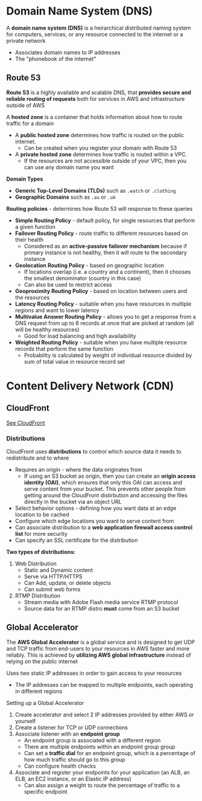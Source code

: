 # Domain Name System (DNS)
A **domain name system (DNS)** is a heirarchical distributed naming system for computers, services, or any resource connected to the internet or a private network
- Associates domain names to IP addresses
- The "phonebook of the internet"

## Route 53
**Route 53** is a highly available and scalable DNS, that **provides secure and reliable routing of requests** both for services in AWS and infrastructure outside of AWS

A **hosted zone** is a container that holds information about how to route traffic for a domain
- A **public hosted zone** determines how traffic is routed on the public internet.
	- Can be created when you register your domain with Route 53
- A **private hosted zone** determines how traffic is routed within a VPC.
	- If the resources are not accessible outside of your VPC, then you can use any domain name you want

**Domain Types**
- **Generic Top-Level Domains (TLDs)** such as `.watch` or `.clothing`
- **Geographic Domains** such as `.au` or `.uk`

**Routing policies** - determines how Route 53 will response to these queries
- **Simple Routing Policy** - default policy, for single resources that perform a given function
- **Failover Routing Policy** - route traffic to different resources based on their health
	- Considered as an **active-passive failover mechanism** because if primary instance is not healthy, then it will route to the secondary instance
- **Geolocation Routing Policy** - based on geographic location
	- If locations overlap (i.e. a country and a continent), then it chooses the smallest denominator (country in this case)
	- Can also be used to restrict access
- **Geoproximity Routing Policy** - based on location between users and the resources
- **Latency Routing Policy** - suitable when you have resources in multiple regions and want to lower latency
- **Multivalue Answer Routing Policy** - allows you to get a response from a DNS request from up to 8 records at once that are picked at random (all will be healthy resources)
	- Good for load balancing and high availaibility
- **Weighted Routing Policy** - suitable when you have multiple resource records that perform the same function
	- Probability is calculated by weight of individual resource divided by sum of total value in resource record set

# Content Delivery Network (CDN)

## CloudFront
[See CloudFront](/cloudfront/1%20-%20cloudfront.md)

### Distributions
CloudFront uses **distributions** to control which source data it needs to redistribute and to where
- Requires an origin - where the data originates from
	- If using an S3 bucket as origin, then you can create an **origin access identity (OAI)**, which ensures that only this OAI can access and serve content from your bucket. This prevents other people from getting around the CloudFront distirbution and accessing the files directly in the bucket via an object URL
- Select behavior options - defining how you want data at an edge location to be cached
- Configure which edge locations you want to serve content from
- Can associate distribution to a **web application firewall access control list** for more security
- Can specify an SSL certificate for the distribution

**Two types of distributions:**
1. Web Distribution
	- Static and Dynamic content
	- Serve via HTTP/HTTPS
	- Can Add, update, or delete objects
	- Can submit web forms
2. RTMP Distribution
	- Stream media with Adobe Flash media service RTMP protocol
	- Source data for an RTMP distro **must** come from an S3 bucket

## Global Accelerator

The **AWS Global Accelerator** is a global service and is designed to get UDP and TCP traffic from end-users to your resources in AWS faster and more reliably. This is achieved by **utilizing AWS global infrastructure** instead of relying on the public internet

Uses two static IP addresses in order to gain access to your resources
- The IP addresses can be mapped to multiple endpoints, each operating in different regions

Setting up a Global Accelerator
1. Create accelerator and select 2 IP addresses provided by either AWS or yourself
2. Create a listener for TCP or UDP connections
3. Associate listener with an **endpoint group**
	- An endpoint group is associated with a different region
	- There are multiple endpoints within an endpoint group group
	- Can set a **traffic dial** for an endpoint group, which is a percentage of how much traffic should go to this group
	- Can configure health checks
4. Associate and register your endpoints for your application (an ALB, an ELB, an EC2 instance, or an Elastic IP address)
	- Can also assign a weight to route the percentage of traffic to a specific endpoint

